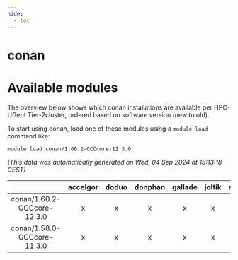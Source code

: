 ```yaml
---
hide:
  - toc
---
```


conan
=====

# Available modules


The overview below shows which conan installations are available per HPC-UGent Tier-2cluster, ordered based on software version (new to old).

To start using conan, load one of these modules using a `module load` command like:

```shell
module load conan/1.60.2-GCCcore-12.3.0
```

*(This data was automatically generated on Wed, 04 Sep 2024 at 18:13:18 CEST)*  

| |accelgor|doduo|donphan|gallade|joltik|shinx|skitty|
| :---: | :---: | :---: | :---: | :---: | :---: | :---: | :---: |
|conan/1.60.2-GCCcore-12.3.0|x|x|x|x|x|x|x|
|conan/1.58.0-GCCcore-11.3.0|x|x|x|x|x|-|x|
